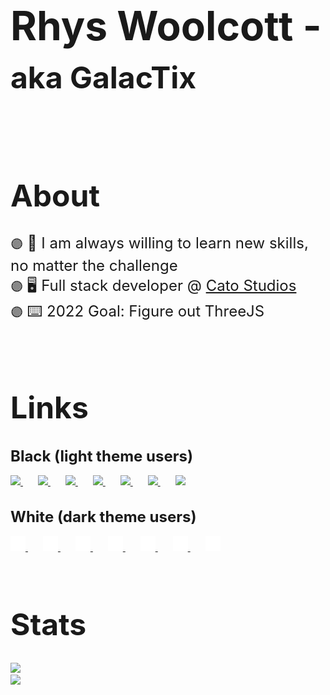 <!-- Title -->
<h1 style="font-size: 4rem; font-weight: bold;">Rhys Woolcott - <span style="font-size: 3rem;">aka GalacTix</span></h1>
<br />

<!-- About -->
<h1 style="font-size: 3rem; font-weight: bold;">About</h1>
<span style="font-size: 1.5rem">
<!-- Text block start -->
<span style="font-size: 1.25rem">🟣</span>
<!-- Text Goes below this line -->
📖 I am always willing to learn new skills, no matter the challenge
<br />
<!-- Text block end -->
<!-- Text block start -->
<span style="font-size: 1.25rem">🟣</span>
<!-- Text Goes below this line -->
🖥️ Full stack developer @ <a href="https://catostudios.nl" target="_blank">Cato Studios</a>
<br />
<!-- Text block end -->
<!-- Text block start -->
<span style="font-size: 1.25rem">🟣</span>
<!-- Text Goes below this line -->
⌨️ 2022 Goal: Figure out ThreeJS
<br />
<!-- Text block end -->
</span>

<br />
<br />

<!-- Links -->
<h1 style="font-size: 3rem; font-weight: bold;">Links</h1>
<h1 style="font-size: 1.5rem; font-weight: bold;">Black (light theme users)</h1>
<a style="margin-right: 24px" href="https://github.com/Rhys-Woolcott/">
<img src="https://image.flaticon.com/icons/png/512/2111/2111432.png" width="24px" />
</a>
<a style="margin-right: 24px" href="https://www.linkedin.com/in/rhys-woolcott-72490a1b7/">
<img src="https://image.flaticon.com/icons/png/512/2111/2111532.png" width="24px" />
</a>
<a style="margin-right: 24px" href="https://dsc.bio/floofyboi">
<img src="https://image.flaticon.com/icons/png/512/2111/2111363.png" width="24px" />
</a>
<a style="margin-right: 24px" href="https://twitter.com/GALACTIX__">
<img src="https://image.flaticon.com/icons/png/512/733/733635.png" width="24px" />
</a>
<a style="margin-right: 24px" href="https://instagram.com/galactix.xyz/">
<img src="https://image.flaticon.com/icons/png/512/733/733614.png" width="24px" />
</a>
<a style="margin-right: 24px" href="https://galactix.xyz/">
<img src="https://image.flaticon.com/icons/png/512/2301/2301129.png" width="24px" />
</a>
<a style="margin-right: 24px" href="mailto:rhyswoolcott@gmail.com">
<img src="https://image.flaticon.com/icons/png/512/2089/2089181.png" width="24px" />
</a>
<h1 style="font-size: 1.5rem; font-weight: bold;">White (dark theme users)</h1>
<a style="margin-right: 24px" href="https://github.com/Rhys-Woolcott/">
<img src="./github.png" width="24px" />
</a>
<a style="margin-right: 24px" href="https://www.linkedin.com/in/rhys-woolcott-72490a1b7/">
<img src="./linkedin.png" width="24px" />
</a>
<a style="margin-right: 24px" href="https://dsc.bio/floofyboi">
<img src="./discord.png" width="24px" />
</a>
<a style="margin-right: 24px" href="https://twitter.com/GALACTIX__">
<img src="./twitter.png" width="24px" />
</a>
<a style="margin-right: 24px" href="https://instagram.com/galactix.xyz/">
<img src="./instagram.png" width="24px" />
</a>
<a style="margin-right: 24px" href="https://galactix.xyz/">
<img src="./globe.png" width="24px" />
</a>
<a style="margin-right: 24px" href="mailto:rhyswoolcott@gmailcom">
<img src="./email.png" width="24px" />
</a>

<br />
<br />

<!-- Stats -->
<h1 style="font-size: 3rem; font-weight: bold;">Stats</h1>
<!-- Github-Stats -->
<img src="https://github-readme-stats.vercel.app/api?username=Rhys-Woolcott&count_private=true&show_icons=true" />
<br />
<!-- Languages -->
<img src="https://github-readme-stats.vercel.app/api/top-langs/?username=Rhys-Woolcott&count_private=true&layout=compact" />

<!--
 * Links
 ! Not working
 -->

[website]: https://galactix.xyz/
[instagram]: https://instagram.com/galactix.xyz/
[linkedin]: https://www.linkedin.com/in/rhys-woolcott-72490a1b7/
[twitter]: https://twitter.com/GALACTIX__
[xss]: https://xss.is/members/234046/
[discord]: https://dsc.bio/floofyboi
[cato]: https://catostudios.nl/
